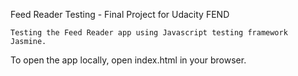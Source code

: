 Feed Reader Testing - Final Project for Udacity FEND

	Testing the Feed Reader app using Javascript testing framework Jasmine. 

To open the app locally, open index.html in your browser.

